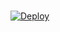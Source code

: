 #
[![Deploy](https://www.herokucdn.com/deploy/button.svg)](https://heroku.com/deploy?template=https://github.com/mohammedsjnoube/Youtube-Downloader-Bot/tree/master)
